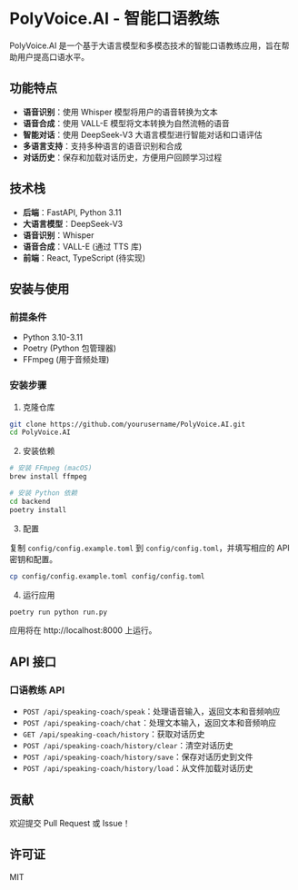 # PolyVoice.AI - 智能口语教练

PolyVoice.AI 是一个基于大语言模型和多模态技术的智能口语教练应用，旨在帮助用户提高口语水平。

## 功能特点

- **语音识别**：使用 Whisper 模型将用户的语音转换为文本
- **语音合成**：使用 VALL-E 模型将文本转换为自然流畅的语音
- **智能对话**：使用 DeepSeek-V3 大语言模型进行智能对话和口语评估
- **多语言支持**：支持多种语言的语音识别和合成
- **对话历史**：保存和加载对话历史，方便用户回顾学习过程

## 技术栈

- **后端**：FastAPI, Python 3.11
- **大语言模型**：DeepSeek-V3
- **语音识别**：Whisper
- **语音合成**：VALL-E (通过 TTS 库)
- **前端**：React, TypeScript (待实现)

## 安装与使用

### 前提条件

- Python 3.10-3.11
- Poetry (Python 包管理器)
- FFmpeg (用于音频处理)

### 安装步骤

1. 克隆仓库

```bash
git clone https://github.com/yourusername/PolyVoice.AI.git
cd PolyVoice.AI
```

2. 安装依赖

```bash
# 安装 FFmpeg (macOS)
brew install ffmpeg

# 安装 Python 依赖
cd backend
poetry install
```

3. 配置

复制 `config/config.example.toml` 到 `config/config.toml`，并填写相应的 API 密钥和配置。

```bash
cp config/config.example.toml config/config.toml
```

4. 运行应用

```bash
poetry run python run.py
```

应用将在 http://localhost:8000 上运行。

## API 接口

### 口语教练 API

- `POST /api/speaking-coach/speak`：处理语音输入，返回文本和音频响应
- `POST /api/speaking-coach/chat`：处理文本输入，返回文本和音频响应
- `GET /api/speaking-coach/history`：获取对话历史
- `POST /api/speaking-coach/history/clear`：清空对话历史
- `POST /api/speaking-coach/history/save`：保存对话历史到文件
- `POST /api/speaking-coach/history/load`：从文件加载对话历史

## 贡献

欢迎提交 Pull Request 或 Issue！

## 许可证

MIT
